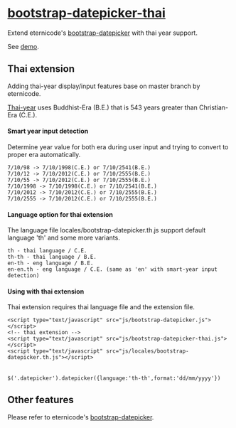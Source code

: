 # [bootstrap-datepicker-thai](http://jojosati.github.com/bootstrap-datepicker-thai)

Extend eternicode's [bootstrap-datepicker](http://eternicode.github.com/bootstrap-datepicker/) with thai year support.

See [demo](http://jojosati.github.com/bootstrap-datepicker-thai/demo).

## Thai extension

Adding thai-year display/input features base on master branch by eternicode.

[Thai-year](http://en.wikipedia.org/wiki/Thai_solar_calendar) 
uses Buddhist-Era (B.E.) that is 543 years greater than Christian-Era (C.E.).

#### Smart year input detection

Determine year value for both era during user input and trying to convert to proper era automatically.

    7/10/98 -> 7/10/1998(C.E.) or 7/10/2541(B.E.)
    7/10/12 -> 7/10/2012(C.E.) or 7/10/2555(B.E.)
    7/10/55 -> 7/10/2012(C.E.) or 7/10/2555(B.E.)
    7/10/1998 -> 7/10/1998(C.E.) or 7/10/2541(B.E.)
    7/10/2012 -> 7/10/2012(C.E.) or 7/10/2555(B.E.)
    7/10/2555 -> 7/10/2012(C.E.) or 7/10/2555(B.E.)

#### Language option for thai extension

The language file locales/bootstrap-datepicker.th.js support default language 'th' and some more variants.

    th - thai language / C.E.
    th-th - thai language / B.E.
    en-th - eng language / B.E.
    en-en.th - eng language / C.E. (same as 'en' with smart-year input detection)

#### Using with thai extension

Thai extension requires thai language file and the extension file.

    <script type="text/javascript" src="js/bootstrap-datepicker.js"></script>
    <!-- thai extension -->
    <script type="text/javascript" src="js/bootstrap-datepicker-thai.js"></script>
    <script type="text/javascript" src="js/locales/bootstrap-datepicker.th.js"></script>
######
    $('.datepicker').datepicker({language:'th-th',format:'dd/mm/yyyy'})
    
## Other features

Please refer to eternicode's [bootstrap-datepicker](http://eternicode.github.com/bootstrap-datepicker/).
